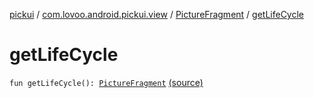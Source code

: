 [pickui](../../index.md) / [com.lovoo.android.pickui.view](../index.md) / [PictureFragment](index.md) / [getLifeCycle](./get-life-cycle.md)

# getLifeCycle

`fun getLifeCycle(): `[`PictureFragment`](index.md) [(source)](https://github.com/lovoo/android-pickpic/blob/master/pickui/src/main/kotlin/com/lovoo/android/pickui/view/PictureFragment.kt#L111)